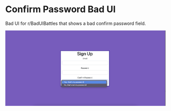 # Confirm Password Bad UI

Bad UI for r/BadUIBattles that shows a bad confirm password field.

![Screenshot](./screenshot.png)
